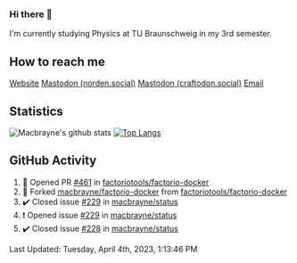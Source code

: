 ### Hi there 👋
I'm currently studying Physics at TU Braunschweig in my 3rd semester.

## How to reach me
[Website](https://florentin-schleuss.de)
<a rel="me" href="https://norden.social/@florentin">Mastodon (norden.social)</a>
<a rel="me" href="https://craftodon.social/@frodolon">Mastodon (craftodon.social)</a>
[Email](mailto:hello@macbrayne.de)

## Statistics
![Macbrayne's github stats](https://github-readme-stats.vercel.app/api?username=macbrayne&count_private=true&show_icons=true&hide_rank=true&custom_title=macbrayne's%20GitHub%20Stats)
[![Top Langs](https://github-readme-stats.vercel.app/api/top-langs/?username=macbrayne&exclude_repo=liftron&layout=compact)](https://github.com/anuraghazra/github-readme-stats)
## GitHub Activity

<!--RECENT_ACTIVITY:start-->
1. 💪 Opened PR [#461](https://github.com/factoriotools/factorio-docker/pull/461) in [factoriotools/factorio-docker](https://github.com/factoriotools/factorio-docker)
2. 🔱 Forked [macbrayne/factorio-docker](https://github.com/macbrayne/factorio-docker) from [factoriotools/factorio-docker](https://github.com/factoriotools/factorio-docker)
3. ✔️ Closed issue [#229](https://github.com/macbrayne/status/issues/229) in [macbrayne/status](https://github.com/macbrayne/status)
4. ❗️ Opened issue [#229](https://github.com/macbrayne/status/issues/229) in [macbrayne/status](https://github.com/macbrayne/status)
5. ✔️ Closed issue [#228](https://github.com/macbrayne/status/issues/228) in [macbrayne/status](https://github.com/macbrayne/status)
<!--RECENT_ACTIVITY:end-->

<!--RECENT_ACTIVITY:last_update-->
Last Updated: Tuesday, April 4th, 2023, 1:13:46 PM
<!--RECENT_ACTIVITY:last_update_end-->


<!--
**macbrayne/macbrayne** is a ✨ _special_ ✨ repository because its `README.md` (this file) appears on your GitHub profile.

Here are some ideas to get you started:

- 🔭 I’m currently working on ...
- 🌱 I’m currently learning ...
- 👯 I’m looking to collaborate on ...
- 🤔 I’m looking for help with ...
- 💬 Ask me about ...
- 📫 How to reach me: ...
- 😄 Pronouns: ...
- ⚡ Fun fact: ...
-->
